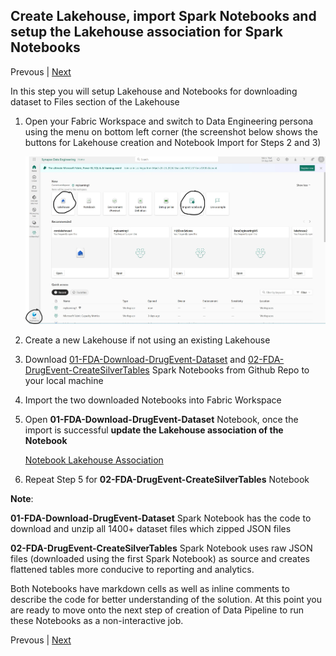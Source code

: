 ## Create Lakehouse, import Spark Notebooks and setup the Lakehouse association for Spark Notebooks

Prevous | [Next](./02-CreatePipeline.md)

In this step you will setup Lakehouse and Notebooks for downloading dataset to Files section of the Lakehouse

1. Open your Fabric Workspace and switch to Data Engineering persona using the menu on bottom left corner (the screenshot below shows the buttons for Lakehouse creation and Notebook Import for Steps 2 and 3) 
   
    ![Fabric Data Engineering Persona](../images/FabricDataEngineeringPersona.jpg)    

2. Create a new Lakehouse if not using an existing Lakehouse

3. Download [01-FDA-Download-DrugEvent-Dataset](../01-FDA-Download-DrugEvent-Dataset.ipynb) and [02-FDA-DrugEvent-CreateSilverTables](../02-FDA-DrugEvent-CreateSilverTables.ipynb) Spark Notebooks from Github Repo to your local machine

4. Import the two downloaded Notebooks into Fabric Workspace

5. Open **01-FDA-Download-DrugEvent-Dataset** Notebook, once the import is successful **update the Lakehouse association of the Notebook**
    
    [Notebook Lakehouse Association](../images/NotebookLakehouseAssociation.jpg)

6. Repeat Step 5 for **02-FDA-DrugEvent-CreateSilverTables** Notebook

**Note**:

**01-FDA-Download-DrugEvent-Dataset** Spark Notebook has the code to download and unzip all 1400+ dataset files which zipped JSON files 

**02-FDA-DrugEvent-CreateSilverTables** Spark Notebook uses raw JSON files (downloaded using the first Spark Notebook) as source and creates flattened tables more conducive to reporting and analytics.

Both Notebooks have markdown cells as well as inline comments to describe the code for better understanding of the solution. At this point you are ready to move onto the next step of creation of Data Pipeline to run these Notebooks as a non-interactive job.

Prevous | [Next](./02-CreatePipeline.md)

